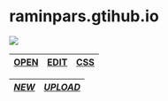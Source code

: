 # raminpars.gtihub.io

<img src="raminpars.github.io/img/ramin-pars.svg" />

|[OPEN](https://raminpars.github.io/)|[EDIT](https://github.com/raminpars/raminpars.github.io/edit/main/index.html)|[CSS](https://github.com/raminpars/raminpars.github.io/edit/main/css/home.css)|
|:------:|:---------------------------------------------------------------------------:|:-----:|

|  [*NEW*](https://github.com/raminpars/raminpars.github.io/new/main)|[*UPLOAD*](https://github.com/raminpars/raminpars.github.io/upload/main)|
|:--------------------------------------------------------------:|:--------------------------------------------------------------------:|
